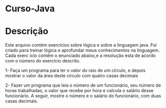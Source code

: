 
#  Curso-Java

# Descrição

Este arquivo contém exercícios sobre lógica e  sobre a linguagem java.
Foi criado para treinar lógica e aprofundar meus conhecimentos na linguagem.
Cada exerc ício contém o enunciado abaixo,e a resolução esta de acordo com o número do exercício descrito.

1- Faça um programa para ler o valor do raio de um círculo, e depois mostrar o valor da área deste círculo com quatro 
casas decimais

2- Fazer um programa que leia o número de um funcionário, seu número de horas trabalhadas, o valor que recebe por 
hora e calcula o salário desse funcionário. A seguir, mostre o número e o salário do funcionário, com duas casas 
decimais.
